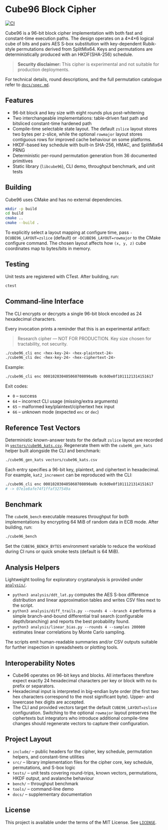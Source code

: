 <!-- SPDX-License-Identifier: MIT -->

# Cube96 Block Cipher

[![CI](https://github.com/OWNER/96bit-block-cipher/actions/workflows/ci.yml/badge.svg)](https://github.com/OWNER/96bit-block-cipher/actions/workflows/ci.yml)

Cube96 is a 96-bit block cipher implementation with both fast and constant-time
execution paths. The design operates on a 4×4×6 logical cube of bits and pairs
AES S-box substitution with key-dependent Rubik-style permutations derived from
SplitMix64. Keys and permutations are deterministically produced with an
HKDF(SHA-256) schedule.

> **Security disclaimer:** This cipher is experimental and not suitable for
> production deployments.

For technical details, round descriptions, and the full permutation catalogue
refer to [`docs/spec.md`](docs/spec.md).

## Features

- 96-bit block and key size with eight rounds plus post-whitening
- Two interchangeable implementations: table-driven fast path and bitsliced
  constant-time hardened path
- Compile-time selectable state layout. The default `zslice` layout stores two
  bytes per z-slice, while the optional `rowmajor` layout stores contiguous rows
  for improved cache behaviour on some platforms.
- HKDF-based key schedule with built-in SHA-256, HMAC, and SplitMix64 PRNG
- Deterministic per-round permutation generation from 36 documented primitives
- Static library (`libcube96`), CLI demo, throughput benchmark, and unit tests

## Building

Cube96 uses CMake and has no external dependencies.

```sh
mkdir -p build
cd build
cmake ..
cmake --build .
```

To explicitly select a layout mapping at configure time, pass
`-DCUBE96_LAYOUT=zslice` (default) or `-DCUBE96_LAYOUT=rowmajor` to the CMake
configure command. The chosen layout affects how `(x, y, z)` cube coordinates
map to bytes/bits in memory.

## Testing

Unit tests are registered with CTest. After building, run:

```sh
ctest
```

## Command-line Interface

The CLI encrypts or decrypts a single 96-bit block encoded as 24 hexadecimal
characters.

Every invocation prints a reminder that this is an experimental artifact:

> Research cipher — NOT FOR PRODUCTION. Key size chosen for tractability, not security.

```sh
./cube96_cli enc <hex-key-24> <hex-plaintext-24>
./cube96_cli dec <hex-key-24> <hex-ciphertext-24>
```

Example:

```sh
./cube96_cli enc 000102030405060708090a0b 0c0d0e0f1011121314151617
```

Exit codes:

- `0` – success
- `64` – incorrect CLI usage (missing/extra arguments)
- `65` – malformed key/plaintext/ciphertext hex input
- `66` – unknown mode (expected `enc` or `dec`)

## Reference Test Vectors

Deterministic known-answer tests for the default `zslice` layout are recorded in
[`vectors/cube96_kats.csv`](vectors/cube96_kats.csv). Regenerate them with the
`cube96_gen_kats` helper built alongside the CLI and benchmark:

```sh
./cube96_gen_kats vectors/cube96_kats.csv
```

Each entry specifies a 96-bit key, plaintext, and ciphertext in hexadecimal.
For example, `kat2_increment` can be reproduced with the CLI:

```sh
./cube96_cli enc 000102030405060708090a0b 0c0d0e0f1011121314151617
# -> 07e1e8afe74f1ffaf327549a
```

## Benchmark

The `cube96_bench` executable measures throughput for both implementations by
encrypting 64 MiB of random data in ECB mode. After building, run:

```sh
./cube96_bench
```

Set the `CUBE96_BENCH_BYTES` environment variable to reduce the workload during
CI runs or quick smoke tests (default is 64 MiB).

## Analysis Helpers

Lightweight tooling for exploratory cryptanalysis is provided under
[`analysis/`](analysis/).

- `python3 analysis/ddt_lat.py` computes the AES S-box difference distribution
  and linear approximation tables and writes CSV files next to the script.
- `python3 analysis/diff_trails.py --rounds 4 --branch 4` performs a simple
  branch-and-bound differential trail search (configurable depth/branching) and
  reports the best probability found.
- `python3 analysis/linear_bias.py --rounds 4 --samples 200000` estimates linear
  correlations by Monte Carlo sampling.

The scripts emit human-readable summaries and/or CSV outputs suitable for
further inspection in spreadsheets or plotting tools.

## Interoperability Notes

- Cube96 operates on 96-bit keys and blocks. All interfaces therefore expect
  exactly 24 hexadecimal characters per key or block with no `0x` prefix or
  separators.
- Hexadecimal input is interpreted in big-endian byte order (the first two hex
  characters correspond to the most significant byte). Upper- and lowercase hex
  digits are accepted.
- The CLI and provided vectors target the default `CUBE96_LAYOUT=zslice`
  configuration. Switching to the optional `rowmajor` layout preserves the
  ciphertexts but integrators who introduce additional compile-time changes
  should regenerate vectors to capture their configuration.

## Project Layout

- `include/` – public headers for the cipher, key schedule, permutation helpers,
  and constant-time utilities
- `src/` – library implementation files for the cipher core, key schedule,
  permutations, and S-box logic
- `tests/` – unit tests covering round-trips, known vectors, permutations,
  HKDF output, and avalanche behaviour
- `bench/` – throughput benchmark
- `tools/` – command-line demo
- `docs/` – supplementary documentation

## License

This project is available under the terms of the MIT License. See
[`LICENSE`](LICENSE).
